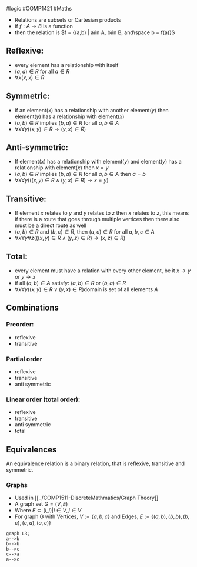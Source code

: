#logic #COMP1421 #Maths  
- Relations are subsets or Cartesian products
- if $f : A \rightarrow B$ is a function
- then the relation is $f = {(a,b) | a\in A, b\in B, and\space b = f(a)}$
## Reflexive:
- every element has a relationship with itself
- $(a,a)\in R$ for all $a\in R$
- $\forall x (x,x) \in R$ 
## Symmetric:
- if an element($x$) has a relationship with another element($y$) then element($y$) has a relationship with element($x$)
- $(a,b)\in R$ implies $(b,a)\in R$ for all $a,b\in A$
- $\forall x\forall y((x,y)\in R \rightarrow(y,x)\in R)$
## Anti-symmetric:
- If element($x$) has a relationship with element($y$) and element($y$) has a relationship with element($x$) then $x=y$
- $(a,b)\in R$ implies $(b,a)\in R$ for all $a,b\in A$ then $a=b$
- $\forall x\forall y(((x,y)\in R \wedge (y,x)\in R) \rightarrow x=y)$
## Transitive:
- If element $x$ relates to $y$ and $y$ relates to $z$ then $x$ relates to $z$, this means if there is a route that goes through multiple vertices then there also must be a direct route as well
- $(a,b)\in R$ and $(b,c)\in R$, then $(a,c)\in R$ for all $a,b,c \in A$
- $\forall x \forall y \forall z (((x,y) \in R \wedge (y,z) \in R ) \rightarrow (x,z) \in R)$
## Total:
- every element must have a relation with every other element, be it $x\rightarrow y$ or $y\rightarrow x$
- if all $(a,b) \in A$ satisfy: $(a,b) \in R$ or $(b,a) \in R$
- $\forall x \forall y ((x,y) \in R \vee (y,x) \in R)$domain is set of all elements $A$
## Combinations
### Preorder:
- reflexive
- transitive
### Partial order
- reflexive
- transitive
- anti symmetric
### Linear order (total order):
- reflexive
- transitive
- anti symmetric
- total

## Equivalences
 An equivalence relation is a binary relation, that is reflexive, transitive and symmetric.

### Graphs
- Used in [[../COMP1511-DiscreteMathmatics/Graph Theory]]
- A graph set $G = (V,E)$
- Where $E\subset {(i, j) | i \in V , j \in V }$
- For graph G with Vertices, $V := \{a, b, c\}$ and Edges, $E := \{(a, b), (b, b), (b, c), (c, a), (a, c)\}$
```mermaid
graph LR;
a-->b
b-->b
b-->c
c-->a
a-->c
```
